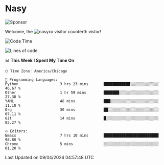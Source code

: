 # Nasy

<!--
<p align="center">
<img height="200" src="https://github-readme-stats.vercel.app/api?username=nasyxx&count_private=true&show_icons=true&theme=dracula&include_all_commits=true"/>
<img height="200" src="https://github-readme-stats.vercel.app/api/top-langs/?username=nasyxx&theme=dracula&hide=html,jupyter+notebook&count_private=true&show_icons=true"/>
</p>

  
----------------
-->

![Sponsor](https://img.shields.io/static/v1.svg?label=Sponsor&message=%E2%9D%A4&logo=GitHub&style=flat&color=pink)
 
Welcome, the ![nasyxx visitor counter](https://count.getloli.com/get/@nasyxx?theme=rule34)th vistor!
 
<!--START_SECTION:waka-->
![Code Time](http://img.shields.io/badge/Code%20Time-4%2C376%20hrs%2057%20mins-blue)

![Lines of code](https://img.shields.io/badge/From%20Hello%20World%20I%27ve%20Written-6.3%20million%20lines%20of%20code-blue)

📊 **This Week I Spent My Time On** 

```text
🕑︎ Time Zone: America/Chicago

💬 Programming Languages: 
Python                   3 hrs 23 mins       ████████████░░░░░░░░░░░░░   46.67 % 
Other                    1 hr 59 mins        ███████░░░░░░░░░░░░░░░░░░   27.38 % 
YAML                     48 mins             ███░░░░░░░░░░░░░░░░░░░░░░   11.18 % 
Org                      30 mins             ██░░░░░░░░░░░░░░░░░░░░░░░   07.11 % 
Git                      14 mins             █░░░░░░░░░░░░░░░░░░░░░░░░   03.27 % 

🔥 Editors: 
Emacs                    7 hrs 10 mins       █████████████████████████   98.80 % 
Chrome                   5 mins              ░░░░░░░░░░░░░░░░░░░░░░░░░   01.20 % 
```


 Last Updated on 09/04/2024 04:57:48 UTC
<!--END_SECTION:waka-->

<!-- ![visitors](https://visitor-badge.laobi.icu/badge?page_id=nasyxx.nasyxx) -->

